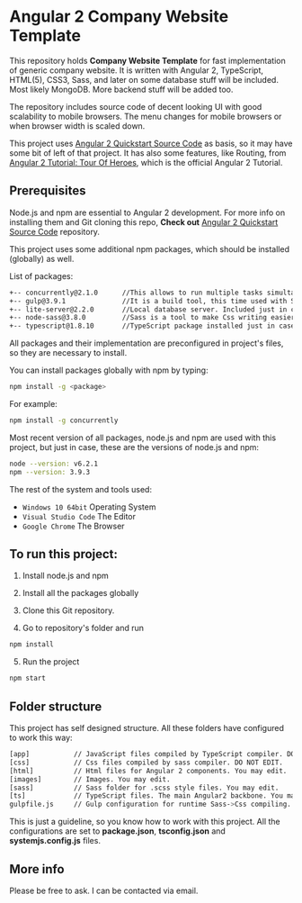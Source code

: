 # Angular 2 Company Website Template

This repository holds **Company Website Template** for fast implementation of generic company website.
It is written with Angular 2, TypeScript, HTML(5), CSS3, Sass, and later on some database stuff
will be included. Most likely MongoDB. More backend stuff will be added too.

The repository includes source code of decent looking UI with good scalability to mobile browsers. 
The menu changes for mobile browsers or when browser width is scaled down.

This project uses [Angular 2 Quickstart Source Code](https://github.com/angular/quickstart) as basis,
so it may have some bit of left of that project. 
It has also some features, like Routing, from
[Angular 2 Tutorial: Tour Of Heroes](https://angular.io/docs/ts/latest/tutorial/), 
which is the official Angular 2 Tutorial.

## Prerequisites

Node.js and npm are essential to Angular 2 development. 
For more info on installing them and Git cloning this repo, 
**Check out** [Angular 2 Quickstart Source Code](https://github.com/angular/quickstart) repository.

This project uses some additional npm packages, which should be installed (globally) as well. 

List of packages:
```bash
+-- concurrently@2.1.0      //This allows to run multiple tasks simultaneously when starting local server.
+-- gulp@3.9.1              //It is a build tool, this time used with Sass configuration.
+-- lite-server@2.2.0       //Local database server. Included just in case.
+-- node-sass@3.8.0         //Sass is a tool to make Css writing easier and better. Compiles scss->css.
+-- typescript@1.8.10       //TypeScript package installed just in case.
```

All packages and their implementation are preconfigured in project's files, 
so they are necessary to install.

You can install packages globally with npm by typing:
```bash
npm install -g <package>
```

For example:
```bash
npm install -g concurrently
```

Most recent version of all packages, node.js and npm are used with this project, 
but just in case, these are the versions of node.js and npm:
```bash
node --version: v6.2.1
npm --version: 3.9.3
```

The rest of the system and tools used:
* `Windows 10 64bit`    Operating System
* `Visual Studio Code`  The Editor
* `Google Chrome`       The Browser

## To run this project:

1) Install node.js and npm

2) Install all the packages globally

3) Clone this Git repository.

4) Go to repository's folder and run 

```bash
npm install
```

5) Run the project
```bash
npm start
```

## Folder structure

This project has self designed structure. 
All these folders have configured to work this way:

```bash
[app]           // JavaScript files compiled by TypeScript compiler. DO NOT EDIT.
[css]           // Css files compiled by sass compiler. DO NOT EDIT.
[html]          // Html files for Angular 2 components. You may edit.
[images]        // Images. You may edit.
[sass]          // Sass folder for .scss style files. You may edit.
[ts]            // TypeScript files. The main Angular2 backbone. You may edit.
gulpfile.js     // Gulp configuration for runtime Sass->Css compiling. DO NOT EDIT.
```

This is just a guideline, so you know how to work with this project. All the configurations
are set to **package.json**, **tsconfig.json** and **systemjs.config.js** files.

## More info

Please be free to ask. I can be contacted via email.